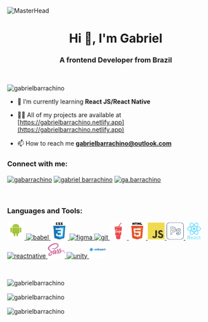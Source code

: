 ![MasterHead]([https://a.imagem.app/bpVJpT.png](https://cdn.discordapp.com/attachments/839953822331437097/1204488043843686471/Design_sem_nome_9.png?ex=65d4e9e7&is=65c274e7&hm=77133a6b6635bcedf61e7ec48d23dfe02bfec31a46182d3c4ae2ef1d4d889a4d&))
<h1 align="center">Hi 👋, I'm Gabriel</h1>
<h3 align="center">A frontend Developer from Brazil</h3><br>

<p align="left"> <img src="https://komarev.com/ghpvc/?username=gabrielbarrachino&label=Profile%20views&color=0e75b6&style=flat" alt="gabrielbarrachino" /> </p>

- 🌱 I’m currently learning **React JS/React Native**

- 👨‍💻 All of my projects are available at [https://gabrielbarrachino.netlify.app](https://gabrielbarrachino.netlify.app)

- 📫 How to reach me **gabrielbarrachino@outlook.com**

<h3 align="left">Connect with me:</h3>
<p align="left">
<a href="https://twitter.com/gabarrachino" target="blank"><img align="center" src="https://raw.githubusercontent.com/rahuldkjain/github-profile-readme-generator/master/src/images/icons/Social/twitter.svg" alt="gabarrachino" height="30" width="40" /></a>
<a href="https://www.linkedin.com/in/ga-barrachino/" target="blank"><img align="center" src="https://raw.githubusercontent.com/rahuldkjain/github-profile-readme-generator/master/src/images/icons/Social/linked-in-alt.svg" alt="gabriel barrachino" height="30" width="40" /></a>
<a href="https://www.instagram.com/ga.barrachino/" target="blank"><img align="center" src="https://raw.githubusercontent.com/rahuldkjain/github-profile-readme-generator/master/src/images/icons/Social/instagram.svg" alt="ga.barrachino" height="30" width="40" /></a>
</p><br>

<h3 align="left">Languages and Tools:</h3>
<p align="left"> <a href="https://developer.android.com" target="_blank" rel="noreferrer"> <img src="https://raw.githubusercontent.com/devicons/devicon/master/icons/android/android-original-wordmark.svg" alt="android" width="40" height="40"/> </a> <a href="https://babeljs.io/" target="_blank" rel="noreferrer"> <img src="https://www.vectorlogo.zone/logos/babeljs/babeljs-icon.svg" alt="babel" width="40" height="40"/> </a> <a href="https://www.w3schools.com/css/" target="_blank" rel="noreferrer"> <img src="https://raw.githubusercontent.com/devicons/devicon/master/icons/css3/css3-original-wordmark.svg" alt="css3" width="40" height="40"/> </a> <a href="https://www.figma.com/" target="_blank" rel="noreferrer"> <img src="https://www.vectorlogo.zone/logos/figma/figma-icon.svg" alt="figma" width="40" height="40"/> </a> <a href="https://git-scm.com/" target="_blank" rel="noreferrer"> <img src="https://www.vectorlogo.zone/logos/git-scm/git-scm-icon.svg" alt="git" width="40" height="40"/> </a> <a href="https://gulpjs.com" target="_blank" rel="noreferrer"> <img src="https://raw.githubusercontent.com/devicons/devicon/master/icons/gulp/gulp-plain.svg" alt="gulp" width="40" height="40"/> </a> <a href="https://www.w3.org/html/" target="_blank" rel="noreferrer"> <img src="https://raw.githubusercontent.com/devicons/devicon/master/icons/html5/html5-original-wordmark.svg" alt="html5" width="40" height="40"/> </a> <a href="https://developer.mozilla.org/en-US/docs/Web/JavaScript" target="_blank" rel="noreferrer"> <img src="https://raw.githubusercontent.com/devicons/devicon/master/icons/javascript/javascript-original.svg" alt="javascript" width="40" height="40"/> </a> <a href="https://www.photoshop.com/en" target="_blank" rel="noreferrer"> <img src="https://raw.githubusercontent.com/devicons/devicon/master/icons/photoshop/photoshop-line.svg" alt="photoshop" width="40" height="40"/> </a> <a href="https://reactjs.org/" target="_blank" rel="noreferrer"> <img src="https://raw.githubusercontent.com/devicons/devicon/master/icons/react/react-original-wordmark.svg" alt="react" width="40" height="40"/> </a> <a href="https://reactnative.dev/" target="_blank" rel="noreferrer"> <img src="https://reactnative.dev/img/header_logo.svg" alt="reactnative" width="40" height="40"/> </a> <a href="https://sass-lang.com" target="_blank" rel="noreferrer"> <img src="https://raw.githubusercontent.com/devicons/devicon/master/icons/sass/sass-original.svg" alt="sass" width="40" height="40"/> </a> <a href="https://unity.com/" target="_blank" rel="noreferrer"> <img src="https://www.vectorlogo.zone/logos/unity3d/unity3d-icon.svg" alt="unity" width="40" height="40"/> </a> <a href="https://webpack.js.org" target="_blank" rel="noreferrer"> <img src="https://raw.githubusercontent.com/devicons/devicon/d00d0969292a6569d45b06d3f350f463a0107b0d/icons/webpack/webpack-original-wordmark.svg" alt="webpack" width="40" height="40"/> </a> </p><br>



<p><img align="center" src="https://github-readme-stats.vercel.app/api?username=gabrielbarrachino&show_icons=true&locale=en" alt="gabrielbarrachino" /></p>

<p><img align="center" src="https://github-readme-stats.vercel.app/api/top-langs?username=gabrielbarrachino&show_icons=true&locale=en&layout=compact" alt="gabrielbarrachino" /></p>

<p><img align="center" src="https://github-readme-streak-stats.herokuapp.com/?user=gabrielbarrachino&" alt="gabrielbarrachino" /></p>
  
